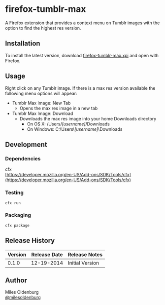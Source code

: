 firefox-tumblr-max
==================

A Firefox extension that provides a context menu on Tumblr images with the option to find the highest res version.

## Installation

To install the latest version, download [firefox-tumblr-max.xpi](https://github.com/milesoldenburg/firefox-tumblr-max/blob/master/firefox-tumblr-max.xpi?raw=true) and open with Firefox.

## Usage

Right click on any Tumblr image. If there is a max res version available the following menu options will appear:

* Tumblr Max Image: New Tab
	* Opens the max res image in a new tab
* Tumblr Max Image: Download
	* Downloads the max res image into your home Downloads directory
		* On OS X: /Users/*[username]*/Downloads
		* On Windows: C:\\Users\\*[username]*\\Downloads
		
## Development
### Dependencies
cfx  
[https://developer.mozilla.org/en-US/Add-ons/SDK/Tools/cfx](https://developer.mozilla.org/en-US/Add-ons/SDK/Tools/cfx)

### Testing
```
cfx run
```

### Packaging
```
cfx package
```
		
## Release History
| Version | Release Date | Release Notes |
| ------- | ------------ | ------------- |
| 0.1.0   | 12-19-2014   | Initial Version |

## Author
Miles Oldenburg  
[@milesoldenburg](https://github.com/milesoldenburg/)